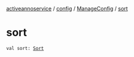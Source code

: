 [activeannoservice](../../index.md) / [config](../index.md) / [ManageConfig](index.md) / [sort](./sort.md)

# sort

`val sort: `[`Sort`](../../config.sort/-sort/index.md)